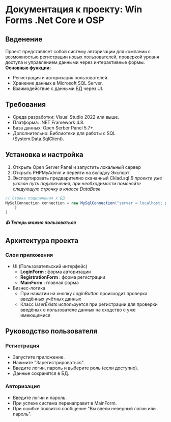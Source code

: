 # Документация к проекту: Win Forms .Net Core и OSP
## Ввденение
Проект представляет собой систему авторизации для компании с возможностью регистрации новых пользователей, проверкой уровня доступа и управлением данными через интерактивные формы.
**Основные функции:**
- Регистрация и авторизация пользователей.
- Хранение данных в Microsoft SQL Server.
- Взаимодействие с данными БД через UI.

## Требования 
- Среда разработки: Visual Studio 2022 или выше.
- Платформа: .NET Framework 4.8.
- База данных: Open Serber Panel 5.7+.
- Дополнительно: Библиотеки для работы с SQL (System.Data.SqlClient).

## Установка и настройка
1. Открыть Open Server Panel и запустить локальный сервер
2. Открыть PHPMyAdmin и перейти на вкладку Экспорт
3. Экспортировать предварително скачанный Cklad.sql
*В проекте уже указан путь подключения, при необходимости поменяйте следующую строчку в классе DataBase*
```csharp
// Строка подключения к БД
MySqlConnection connection = new MySqlConnection("server = localhost; port = 3306; username = root; password = ; database = Cklad");
    }
}
```
***👍 Теперь можно пользоваться***

## Архитектура проекта
### Слои приложения 
- UI (Пользовательский интерфейс)
  - **LoginForm** : форма авторизации
  - **RegistrationForm** : форма регистрации
  - **MainForm** : главная форма
- Бизнес-логика
  - При нажатии на кнопку *LoginButton* происходит проверка введённых учётных данных
  - Класс *UserExists* используется при регистрации для проверки введёных о пользователе данных на сходство с уже имеющимися

## Руководство пользователя
### Регистрация
- Запустите приложение.
- Нажмите "Зарегистрироваться".
- Введите логин, пароль и выберите роль (если доступно).
- Данные сохранятся в БД.

### Авторизация
- Введите логин и пароль.
- При успехе система перенаправит в MainForm.
- При ошибке появится сообщение "Вы ввели неверный логин или пароль".
